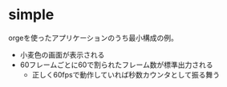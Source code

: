 # simple

orgeを使ったアプリケーションのうち最小構成の例。

- 小麦色の画面が表示される
- 60フレームごとに60で割られたフレーム数が標準出力される
  - 正しく60fpsで動作していれば秒数カウンタとして振る舞う
